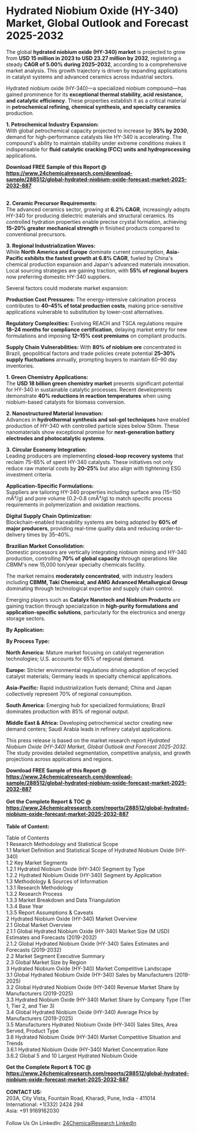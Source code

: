 <h1>Hydrated Niobium Oxide (HY-340) Market, Global Outlook and Forecast 2025-2032</h1><p>The global <strong>hydrated niobium oxide (HY-340) market</strong> is projected to grow from <strong>USD 15 million in 2023 to USD 23.27 million by 2032</strong>, registering a steady <strong>CAGR of 5.00% during 2025–2032</strong>, according to a comprehensive market analysis. This growth trajectory is driven by expanding applications in catalyst systems and advanced ceramics across industrial sectors.</p><p>Hydrated niobium oxide (HY-340)—a specialized niobium compound—has gained prominence for its <strong>exceptional thermal stability, acid resistance, and catalytic efficiency</strong>. These properties establish it as a critical material in <strong>petrochemical refining, chemical synthesis, and specialty ceramics</strong> production.</p><p><strong>1. Petrochemical Industry Expansion:</strong><br>
With global petrochemical capacity projected to increase by <strong>35% by 2030</strong>, demand for high-performance catalysts like HY-340 is accelerating. The compound's ability to maintain stability under extreme conditions makes it indispensable for <strong>fluid catalytic cracking (FCC) units and hydroprocessing</strong> applications.</p><div><b>Download FREE Sample of this Report @ 
            <a href="https://www.24chemicalresearch.com/download-sample/288512/global-hydrated-niobium-oxide-forecast-market-2025-2032-887">
            https://www.24chemicalresearch.com/download-sample/288512/global-hydrated-niobium-oxide-forecast-market-2025-2032-887</a></b></div><br><p><strong>2. Ceramic Precursor Requirements:</strong><br>
The advanced ceramics sector, growing at <strong>6.2% CAGR</strong>, increasingly adopts HY-340 for producing dielectric materials and structural ceramics. Its controlled hydration properties enable precise crystal formation, achieving <strong>15–20% greater mechanical strength</strong> in finished products compared to conventional precursors.</p><p><strong>3. Regional Industrialization Waves:</strong><br>
While <strong>North America and Europe</strong> dominate current consumption, <strong>Asia-Pacific exhibits the fastest growth at 6.8% CAGR</strong>, fueled by China's chemical production expansion and Japan's advanced materials innovation. Local sourcing strategies are gaining traction, with <strong>55% of regional buyers</strong> now preferring domestic HY-340 suppliers.</p><p>Several factors could moderate market expansion:</p><p><strong>Production Cost Pressures:</strong> The energy-intensive calcination process contributes to <strong>40–45% of total production costs</strong>, making price-sensitive applications vulnerable to substitution by lower-cost alternatives.</p><p><strong>Regulatory Complexities:</strong> Evolving REACH and TSCA regulations require <strong>18–24 months for compliance certification</strong>, delaying market entry for new formulations and imposing <strong>12–15% cost premiums</strong> on compliant products.</p><p><strong>Supply Chain Vulnerabilities:</strong> With <strong>80% of niobium ore</strong> concentrated in Brazil, geopolitical factors and trade policies create potential <strong>25–30% supply fluctuations</strong> annually, prompting buyers to maintain 60–90 day inventories.</p><p><strong>1. Green Chemistry Applications:</strong><br>
The <strong>USD 18 billion green chemistry market</strong> presents significant potential for HY-340 in sustainable catalytic processes. Recent developments demonstrate <strong>40% reductions in reaction temperatures</strong> when using niobium-based catalysts for biomass conversion.</p><p><strong>2. Nanostructured Material Innovation:</strong><br>
Advances in <strong>hydrothermal synthesis and sol-gel techniques</strong> have enabled production of HY-340 with controlled particle sizes below 50nm. These nanomaterials show exceptional promise for <strong>next-generation battery electrodes and photocatalytic systems</strong>.</p><p><strong>3. Circular Economy Integration:</strong><br>
Leading producers are implementing <strong>closed-loop recovery systems</strong> that reclaim 75–85% of spent HY-340 catalysts. These initiatives not only reduce raw material costs by <strong>20–25%</strong> but also align with tightening ESG investment criteria.</p><p><strong>Application-Specific Formulations:</strong><br>
	Suppliers are tailoring HY-340 properties including surface area (15–150 mÂ²/g) and pore volume (0.2–0.8 cmÂ³/g) to match specific process requirements in polymerization and oxidation reactions.</p><p><strong>Digital Supply Chain Optimization:</strong><br>
	Blockchain-enabled traceability systems are being adopted by <strong>60% of major producers</strong>, providing real-time quality data and reducing order-to-delivery times by 35–40%.</p><p><strong>Brazilian Market Consolidation:</strong><br>
	Domestic processors are vertically integrating niobium mining and HY-340 production, controlling <strong>70% of global capacity</strong> through operations like CBMM's new 15,000 ton/year specialty chemicals facility.</p><p>The market remains <strong>moderately concentrated</strong>, with industry leaders including <strong>CBMM, Taki Chemical, and AMG Advanced Metallurgical Group</strong> dominating through technological expertise and supply chain control.</p><p>Emerging players such as <strong>Catalyx Nanotech and Niobium Products</strong> are gaining traction through specialization in <strong>high-purity formulations and application-specific solutions</strong>, particularly for the electronics and energy storage sectors.</p><p><strong>By Application:</strong></p><p><strong>By Process Type:</strong></p><p><strong>North America:</strong> Mature market focusing on catalyst regeneration technologies; U.S. accounts for 65% of regional demand.</p><p><strong>Europe:</strong> Stricter environmental regulations driving adoption of recycled catalyst materials; Germany leads in specialty chemical applications.</p><p><strong>Asia-Pacific:</strong> Rapid industrialization fuels demand; China and Japan collectively represent 70% of regional consumption.</p><p><strong>South America:</strong> Emerging hub for specialized formulations; Brazil dominates production with 85% of regional output.</p><p><strong>Middle East &amp; Africa:</strong> Developing petrochemical sector creating new demand centers; Saudi Arabia leads in refinery catalyst applications.</p><p>This press release is based on the market research report <em>Hydrated Niobium Oxide (HY-340) Market, Global Outlook and Forecast 2025-2032</em>. The study provides detailed segmentation, competitive analysis, and growth projections across applications and regions.</p><div><b>Download FREE Sample of this Report @ 
            <a href="https://www.24chemicalresearch.com/download-sample/288512/global-hydrated-niobium-oxide-forecast-market-2025-2032-887">
            https://www.24chemicalresearch.com/download-sample/288512/global-hydrated-niobium-oxide-forecast-market-2025-2032-887</a></b></div><br><div><b>Get the Complete Report & TOC @ 
            <a href="https://www.24chemicalresearch.com/reports/288512/global-hydrated-niobium-oxide-forecast-market-2025-2032-887">
            https://www.24chemicalresearch.com/reports/288512/global-hydrated-niobium-oxide-forecast-market-2025-2032-887</a></b></div><br>
            <b>Table of Content:</b><p>Table of Contents<br />
1 Research Methodology and Statistical Scope<br />
1.1 Market Definition and Statistical Scope of Hydrated Niobium Oxide (HY-340)<br />
1.2 Key Market Segments<br />
1.2.1 Hydrated Niobium Oxide (HY-340) Segment by Type<br />
1.2.2 Hydrated Niobium Oxide (HY-340) Segment by Application<br />
1.3 Methodology & Sources of Information<br />
1.3.1 Research Methodology<br />
1.3.2 Research Process<br />
1.3.3 Market Breakdown and Data Triangulation<br />
1.3.4 Base Year<br />
1.3.5 Report Assumptions & Caveats<br />
2 Hydrated Niobium Oxide (HY-340) Market Overview<br />
2.1 Global Market Overview<br />
2.1.1 Global Hydrated Niobium Oxide (HY-340) Market Size (M USD) Estimates and Forecasts (2019-2032)<br />
2.1.2 Global Hydrated Niobium Oxide (HY-340) Sales Estimates and Forecasts (2019-2032)<br />
2.2 Market Segment Executive Summary<br />
2.3 Global Market Size by Region<br />
3 Hydrated Niobium Oxide (HY-340) Market Competitive Landscape<br />
3.1 Global Hydrated Niobium Oxide (HY-340) Sales by Manufacturers (2019-2025)<br />
3.2 Global Hydrated Niobium Oxide (HY-340) Revenue Market Share by Manufacturers (2019-2025)<br />
3.3 Hydrated Niobium Oxide (HY-340) Market Share by Company Type (Tier 1, Tier 2, and Tier 3)<br />
3.4 Global Hydrated Niobium Oxide (HY-340) Average Price by Manufacturers (2019-2025)<br />
3.5 Manufacturers Hydrated Niobium Oxide (HY-340) Sales Sites, Area Served, Product Type<br />
3.6 Hydrated Niobium Oxide (HY-340) Market Competitive Situation and Trends<br />
3.6.1 Hydrated Niobium Oxide (HY-340) Market Concentration Rate<br />
3.6.2 Global 5 and 10 Largest Hydrated Niobium Oxide </p><div><b>Get the Complete Report & TOC @ 
            <a href="https://www.24chemicalresearch.com/reports/288512/global-hydrated-niobium-oxide-forecast-market-2025-2032-887">
            https://www.24chemicalresearch.com/reports/288512/global-hydrated-niobium-oxide-forecast-market-2025-2032-887</a></b></div><br><b>CONTACT US:</b><br>
            203A, City Vista, Fountain Road, Kharadi, Pune, India - 411014<br>
            International: +1(332) 2424 294<br>
            Asia: +91 9169162030 <br><br>
            Follow Us On LinkedIn: <a href="https://www.linkedin.com/company/24chemicalresearch/">24ChemicalResearch LinkedIn</a>